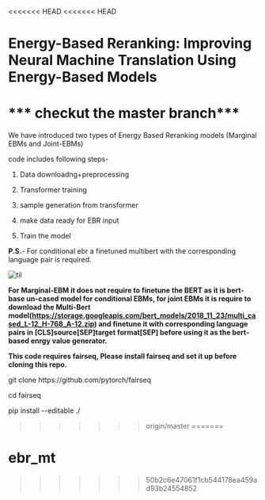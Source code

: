 <<<<<<< HEAD
<<<<<<< HEAD
# Energy-Based Reranking: Improving Neural Machine Translation Using Energy-Based Models


*** checkut the master branch***
=======
We have introduced two types of Energy Based Reranking models (Marginal EBMs and Joint-EBMs)

code includes following steps-

1. Data downloadng+preprocessing

2. Transformer training

3. sample generation from transformer

4. make data ready for EBR input

5. Train the model 

**P.S.**- For conditional ebr a finetuned multibert with the corresponding language pair is required.


![til](https://github.com/sumantakcs/ebr-nmt/blob/2d77c6112b808584c6b1f84c0e9d9e63814ae7b3/Presentation6.gif)
 
 
 
**For Marginal-EBM it does not require to finetune the BERT as it is bert-base un-cased model for conditional EBMs, for joint EBMs it is require to download the Multi-Bert model(https://storage.googleapis.com/bert_models/2018_11_23/multi_cased_L-12_H-768_A-12.zip) and finetune it with corresponding language pairs in [CLS]source[SEP]target format[SEP] before using it as the bert-based enrgy value generator.**

**This code requires fairseq, Please install fairseq and set it up before cloning this repo.**

<p>git clone https://github.com/pytorch/fairseq </p>
<p>cd fairseq </p>
<p>pip install --editable ./</p>





>>>>>>> origin/master
=======
# ebr_mt
>>>>>>> 50b2c6e47061f1cb544178ea459ad93b24554852
